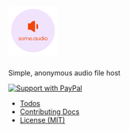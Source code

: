 # [![some.audio](./public/logo-small.png)](https://some.audio)

Simple, anonymous audio file host

[![Support with PayPal](https://img.shields.io/badge/paypal-donate-yellow.png)](https://paypal.me/zacanger)

* [Todos](./TODO.md)
* [Contributing Docs](./.github/CONTRIBUTING.md)
* [License (MIT)](./LICENSE.md)
